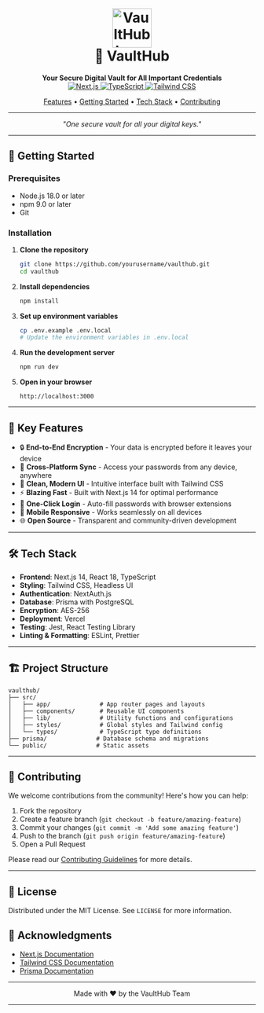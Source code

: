 <h1 align="center">
  <img src="https://img.icons8.com/3d-fluency/94/1A1A1A/vault.png" alt="VaultHub Logo" width="80"/>
  <br/>
  🔐 VaultHub
</h1>

<p align="center">
  <b>Your Secure Digital Vault for All Important Credentials</b>
  <br/>
  <a href="https://nextjs.org/" target="_blank">
    <img src="https://img.shields.io/badge/Next.js-14-black?logo=next.js&logoColor=white" alt="Next.js">
  </a>
  <a href="https://www.typescriptlang.org/" target="_blank">
    <img src="https://img.shields.io/badge/TypeScript-007ACC?logo=typescript&logoColor=white" alt="TypeScript">
  </a>
  <a href="https://tailwindcss.com/" target="_blank">
    <img src="https://img.shields.io/badge/Tailwind_CSS-38B2AC?logo=tailwind-css&logoColor=white" alt="Tailwind CSS">
  </a>
</p>

<p align="center">
  <a href="#key-features">Features</a> •
  <a href="#getting-started">Getting Started</a> •
  <a href="#tech-stack">Tech Stack</a> •
  <a href="#contributing">Contributing</a>
</p>

---

<p align="center">
  <i>"One secure vault for all your digital keys."</i>
</p>

---

## 🚀 Getting Started

### Prerequisites
- Node.js 18.0 or later
- npm 9.0 or later
- Git

### Installation

1. **Clone the repository**
   ```bash
   git clone https://github.com/yourusername/vaulthub.git
   cd vaulthub
   ```

2. **Install dependencies**
   ```bash
   npm install
   ```

3. **Set up environment variables**
   ```bash
   cp .env.example .env.local
   # Update the environment variables in .env.local
   ```

4. **Run the development server**
   ```bash
   npm run dev
   ```

5. **Open in your browser**
   ```
   http://localhost:3000
   ```

---

## 🔑 Key Features

- 🔒 **End-to-End Encryption** - Your data is encrypted before it leaves your device
- 🔄 **Cross-Platform Sync** - Access your passwords from any device, anywhere
- 🎨 **Clean, Modern UI** - Intuitive interface built with Tailwind CSS
- ⚡ **Blazing Fast** - Built with Next.js 14 for optimal performance
- 🔑 **One-Click Login** - Auto-fill passwords with browser extensions
- 📱 **Mobile Responsive** - Works seamlessly on all devices
- 🌐 **Open Source** - Transparent and community-driven development

---

## 🛠️ Tech Stack

- **Frontend**: Next.js 14, React 18, TypeScript
- **Styling**: Tailwind CSS, Headless UI
- **Authentication**: NextAuth.js
- **Database**: Prisma with PostgreSQL
- **Encryption**: AES-256
- **Deployment**: Vercel
- **Testing**: Jest, React Testing Library
- **Linting & Formatting**: ESLint, Prettier

---

## 🏗️ Project Structure

```
vaulthub/
├── src/
│   ├── app/              # App router pages and layouts
│   ├── components/       # Reusable UI components
│   ├── lib/              # Utility functions and configurations
│   ├── styles/           # Global styles and Tailwind config
│   └── types/            # TypeScript type definitions
├── prisma/              # Database schema and migrations
└── public/              # Static assets
```

---

## 🤝 Contributing

We welcome contributions from the community! Here's how you can help:

1. Fork the repository
2. Create a feature branch (`git checkout -b feature/amazing-feature`)
3. Commit your changes (`git commit -m 'Add some amazing feature'`)
4. Push to the branch (`git push origin feature/amazing-feature`)
5. Open a Pull Request

Please read our [Contributing Guidelines](CONTRIBUTING.md) for more details.

---

## 📄 License

Distributed under the MIT License. See `LICENSE` for more information.

## 🙏 Acknowledgments

- [Next.js Documentation](https://nextjs.org/docs)
- [Tailwind CSS Documentation](https://tailwindcss.com/docs)
- [Prisma Documentation](https://www.prisma.io/docs/)

---

<p align="center">
  Made with ❤️ by the VaultHub Team
</p>

---
